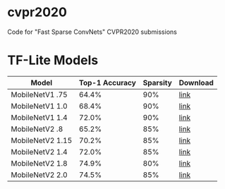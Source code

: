 # cvpr2020
Code for "Fast Sparse ConvNets" CVPR2020 submissions

# TF-Lite Models

| Model | Top-1 Accuracy | Sparsity | Download |
|-------|----------------|----------|----------|
| MobileNetV1 .75  | 64.4% | 90% | [link](https://storage.googleapis.com/fast-convnets/tflite-models/mbv1_.75_12_90_64.4.tflite)
| MobileNetV1 1.0  | 68.4% | 90% | [link](https://storage.googleapis.com/fast-convnets/tflite-models/mbv1_1.0_12_90_68.4.tflite)
| MobileNetV1 1.4  | 72.0% | 90% | [link](https://storage.googleapis.com/fast-convnets/tflite-models/mbv1_1.4_12_90_72.0.tflite)
| MobileNetV2 .8   | 65.2% | 85% | [link](https://storage.googleapis.com/fast-convnets/tflite-models/mbv2_.80_11-16b2_85_65_2.tflite)
| MobileNetV2 1.15 | 70.2% | 85% | [link](https://storage.googleapis.com/fast-convnets/tflite-models/mbv2_1.15_11-16b2_85_70_2.tflite)
| MobileNetV2 1.4  | 72.0% | 85% | [link](https://storage.googleapis.com/fast-convnets/tflite-models/mbv2_1.4_11-16b2_85_72_0.tflite)
| MobileNetV2 1.8  | 74.9% | 80% | [link](https://storage.googleapis.com/fast-convnets/tflite-models/mbv2_1.8_x_80_74.9.tflite)
| MobileNetV2 2.0  | 74.5% | 85% | [link](https://storage.googleapis.com/fast-convnets/tflite-models/mbv2_2.0_11-16b2_85_74_5.tflite)